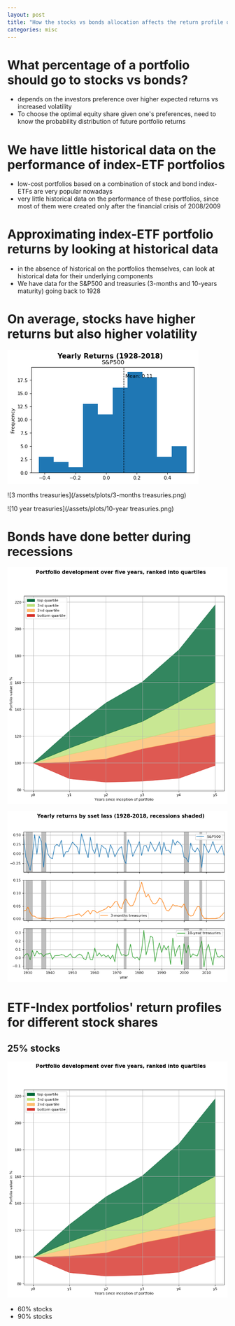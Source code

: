 ```yaml
---
layout: post
title: "How the stocks vs bonds allocation affects the return profile of a simple index-ETF portfolio"
categories: misc
---
```


# What percentage of a portfolio should go to stocks vs bonds?
- depends on the investors preference over higher expected returns vs increased volatility
- To choose the optimal equity share given one's preferences, need to know the probability distribution of future portfolio returns

# We have little historical data on the performance of index-ETF portfolios
- low-cost portfolios based on a combination of stock and bond index-ETFs are very
    popular nowadays
- very little historical data on the performance of these portfolios, since most of them
    were created only after the financial crisis of 2008/2009

# Approximating index-ETF portfolio returns by looking at historical data
- in the absence of historical on the portfolios themselves, can look at historical data
    for their underlying components
- We have data for the S&P500 and treasuries (3-months and 10-years maturity) going back
    to 1928

# On average, stocks have higher returns but also higher volatility
![Stock returns](/assets/plots/return_histogramm_S&P500.png)

![3 months treasuries](/assets/plots/3-months treasuries.png)

![10 year treasuries](/assets/plots/10-year treasuries.png)
# Bonds have done better during recessions

![Portfolio returns](/assets/plots/portfolio_returns.png)

![Returns during recessions](/assets/plots/returns_during_recessions.png)
# ETF-Index portfolios' return profiles for different stock shares
## 25% stocks
![Portfolio returns](/assets/plots/portfolio_returns.png)
- 60% stocks
- 90% stocks
